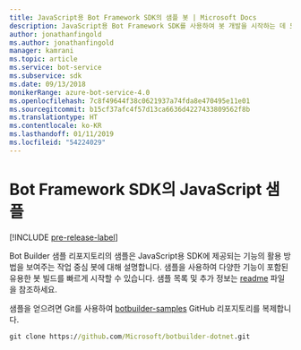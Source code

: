 ```yaml
---
title: JavaScript용 Bot Framework SDK의 샘플 봇 | Microsoft Docs
description: JavaScript용 Bot Framework SDK를 사용하여 봇 개발을 시작하는 데 도움이 되는 다양한 샘플 봇을 탐색합니다.
author: jonathanfingold
ms.author: jonathanfingold
manager: kamrani
ms.topic: article
ms.service: bot-service
ms.subservice: sdk
ms.date: 09/13/2018
monikerRange: azure-bot-service-4.0
ms.openlocfilehash: 7c8f49644f38c0621937a74fda8e470495e11e01
ms.sourcegitcommit: b15cf37afc4f57d13ca6636d4227433809562f8b
ms.translationtype: HT
ms.contentlocale: ko-KR
ms.lasthandoff: 01/11/2019
ms.locfileid: "54224029"
---
```

# <a name="javascript-samples-for-bot-framework-sdk"></a>Bot Framework SDK의 JavaScript 샘플
[!INCLUDE [pre-release-label](../includes/pre-release-label.md)]

Bot Builder 샘플 리포지토리의 샘플은 JavaScript용 SDK에 제공되는 기능의 활용 방법을 보여주는 작업 중심 봇에 대해 설명합니다. 샘플을 사용하여 다양한 기능이 포함된 유용한 봇 빌드를 빠르게 시작할 수 있습니다. 샘플 목록 및 추가 정보는 [readme](https://github.com/Microsoft/BotBuilder-Samples/blob/master/README.md) 파일을 참조하세요.

샘플을 얻으려면 Git를 사용하여 [botbuilder-samples](https://github.com/Microsoft/botbuilder-samples) GitHub 리포지토리를 복제합니다.
```cmd
git clone https://github.com/Microsoft/botbuilder-dotnet.git
```
